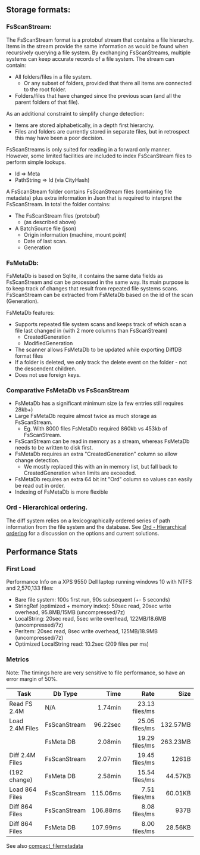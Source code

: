 ## Storage formats:

### FsScanStream:
The FsScanStream format is a protobuf stream that contains a file hierarchy.  Items in the stream 
provide the same information as would be found when recursively querying a file system.  By 
exchanging FsScanStreams, multiple systems can keep accurate records of a file system. The stream 
can contain:
 - All folders/files in a file system.
   - Or any subset of folders, provided that there all items are connected to the root folder.
 - Folders/files that have changed since the previous scan (and all the parent folders of that file).

As an additional constraint to simplify change detection:
 * Items are stored alphabetically, in a depth first hierarchy.
 * Files and folders are currently stored in separate files, but in retrospect this may have been a 
   poor decision.

FsScanStreams is only suited for reading in a forward only manner.  However, some limited facilities 
are included to index FsScanStream files to perform simple lookups.
 - Id => Meta
 - PathString => Id (via CityHash)

A FsScanStream folder contains FsScanStream files (containing file metadata) plus extra information in
Json that is required to interpret the FsScanStream.  In total the folder contains:
 - The FsScanStream files (protobuf)
   - (as described above)
 - A BatchSource file (json)
   - Origin information (machine, mount point)
   - Date of last scan.
   - Generation 

### FsMetaDb:
FsMetaDb is based on Sqlite, it contains the same data fields as FsScanStream and can be 
processed in the same way.  Its main purpose is to keep track of changes that result from 
repeated file systems scans. FsScanStream can be extracted from FsMetaDb based on the id
of the scan (Generation).

FsMetaDb features:
* Supports repeated file system scans and keeps track of which scan a file last changed in (with 2 more columns than FsScanStream)
  * CreatedGeneration
  * ModifiedGeneration
* The scanner allows FsMetaDb to be updated while exporting DiffDB format files
* If a folder is deleted, we only track the delete event on the folder - not the descendent children.
* Does not use foreign keys.

### Comparative FsMetaDb vs FsScanStream
* FsMetaDb has a significant minimum size (a few entries still requires 28kb+)
* Large FsMetaDb require almost twice as much storage as FsScanStream.
  * Eg.  With 8000 files FsMetaDb required 860kb vs 453kb of FsScanStream.
* FsScanStream can be read in memory as a stream, whereas FsMetaDb needs to be written to disk first.
* FsMetaDb requires an extra "CreatedGeneration" column so allow change detection.
  * We mostly replaced this with an in memory list, but fall back to CreatedGeneration when limits are exceeded.
* FsMetaDb requires an extra 64 bit int "Ord" column so values can easily be read out in order.
* Indexing of FsMetaDb is more flexible

### Ord - Hierarchical ordering.
The diff system relies on a lexicographically ordered series of path information from the file
system and the database.  See [Ord - Hierarchical ordering](Ord.md) for a discussion on the 
options and current solutions.

## Performance Stats

### First Load
Performance Info on a XPS 9550 Dell laptop running windows 10 with NTFS and 2,570,133 files:
  - Bare file system: 100s first run, 90s subsequent (+- 5 seconds)
  - StringRef (optimized + memory index): 50sec read, 20sec write overhead, 95.8MB/15MB (uncompressed/7z)
  - LocalString: 20sec read, 5sec write overhead, 122MB/18.6MB (uncompressed/7z)
  - PerItem: 20sec read, 8sec write overhead, 125MB/18.9MB (uncompressed/7z)
  - Optimized LocalString read: 10.2sec (209 files per ms)

### Metrics
Note: The timings here are very sensitive to file performance, so have an error margin of 50%.  

| Task             | Db Type        | Time     | Rate           | Size      | 
| --------------   | -------------- |    -----:|          -----:|     -----:| 
| Read FS 2.4M     | N/A            |  1.74min | 23.13 files/ms | 
| Load 2.4M Files  | FsScanStream     | 96.22sec | 25.05 files/ms | 132.57MB  |
|                  | FsMeta DB    |  2.08min | 19.29 files/ms | 263.23MB
| Diff 2.4M Files  | FsScanStream     |  2.07min | 19.45 files/ms | 1261B
|  (192 change)    | FsMeta DB    |  2.58min | 15.54 files/ms | 44.57KB
| Load 864 Files   | FsScanStream     | 115.06ms | 7.51 files/ms  | 60.01KB
| Diff 864 Files   | FsScanStream     | 106.88ms | 8.08 files/ms  | 937B
| Diff 864 Files   | FsMeta DB    | 107.99ms | 8.00 files/ms  | 28.56KB

See also [compact_filemetadata](FileMetaBatching.Model/compact_filemetadata.md)



